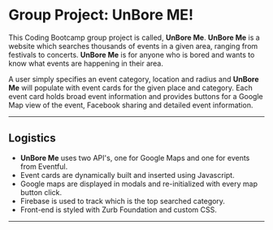 # Group Project: UnBore ME!

This Coding Bootcamp group project is called, **UnBore Me**. **UnBore Me** is a website which searches thousands of events in a given area, ranging from festivals to concerts. **UnBore Me** is for anyone who is bored and wants to know what events are happening in their area.

A user simply specifies an event category, location and radius and **UnBore Me** will populate with event cards for the given place and category. Each event card holds broad event information and provides buttons for a Google Map view of the event, Facebook sharing and detailed event information.

***

## Logistics

- **UnBore Me** uses two API's, one for Google Maps and one for events from Eventful.
- Event cards are dynamically built and inserted using Javascript.
- Google maps are displayed in modals and re-initialized with every map button click.
- Firebase is used to track which is the top searched category.
- Front-end is styled with Zurb Foundation and custom CSS.

***
